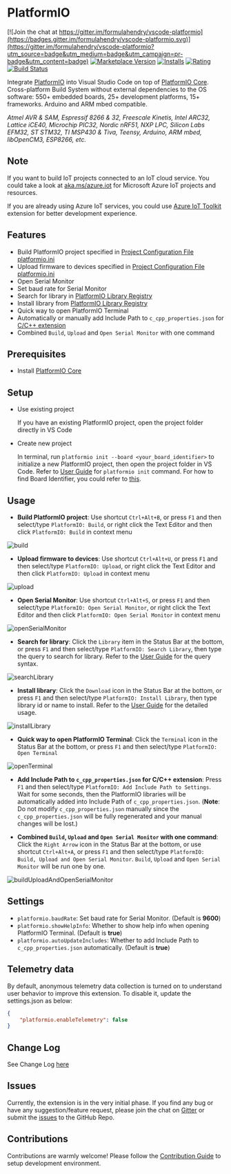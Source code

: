 # PlatformIO

[![Join the chat at https://gitter.im/formulahendry/vscode-platformio](https://badges.gitter.im/formulahendry/vscode-platformio.svg)](https://gitter.im/formulahendry/vscode-platformio?utm_source=badge&utm_medium=badge&utm_campaign=pr-badge&utm_content=badge) [![Marketplace Version](https://vsmarketplacebadge.apphb.com/version-short/formulahendry.platformio.svg)](https://marketplace.visualstudio.com/items?itemName=formulahendry.platformio) [![Installs](https://vsmarketplacebadge.apphb.com/installs-short/formulahendry.platformio.svg)](https://marketplace.visualstudio.com/items?itemName=formulahendry.platformio) [![Rating](https://vsmarketplacebadge.apphb.com/rating-short/formulahendry.platformio.svg)](https://marketplace.visualstudio.com/items?itemName=formulahendry.platformio) [![Build Status](https://travis-ci.org/formulahendry/vscode-platformio.svg?branch=master)](https://travis-ci.org/formulahendry/vscode-platformio)

Integrate [PlatformIO](http://platformio.org/) into Visual Studio Code on top of [PlatformIO Core](http://docs.platformio.org/en/stable/core.html). Cross-platform Build System without external dependencies to the OS software: 550+ embedded boards, 25+ development platforms, 15+ frameworks. Arduino and ARM mbed compatible.

*Atmel AVR & SAM, Espressif 8266 & 32, Freescale Kinetis, Intel ARC32, Lattice iCE40, Microchip PIC32, Nordic nRF51, NXP LPC, Silicon Labs EFM32, ST STM32, TI MSP430 & Tiva, Teensy, Arduino, ARM mbed, libOpenCM3, ESP8266, etc.*

## Note

If you want to build IoT projects connected to an IoT cloud service. You could take a look at [aka.ms/azure.iot](https://aka.ms/azure.iot) for Microsoft Azure IoT projects and resources.

If you are already using Azure IoT services, you could use [Azure IoT Toolkit](https://marketplace.visualstudio.com/items?itemName=vsciot-vscode.azure-iot-toolkit) extension for better development experience.

## Features

* Build PlatformIO project specified in [Project Configuration File platformio.ini](http://docs.platformio.org/en/stable/projectconf.html#projectconf)
* Upload firmware to devices specified in [Project Configuration File platformio.ini](http://docs.platformio.org/en/stable/projectconf.html#projectconf)
* Open Serial Monitor
* Set baud rate for Serial Monitor
* Search for library in [PlatformIO Library Registry](http://platformio.org/lib)
* Install library from [PlatformIO Library Registry](http://platformio.org/lib)
* Quick way to open PlatformIO Terminal
* Automatically or manually add Include Path to `c_cpp_properties.json` for [C/C++ extension](https://marketplace.visualstudio.com/items?itemName=ms-vscode.cpptools)
* Combined `Build`, `Upload` and `Open Serial Monitor` with one command

## Prerequisites

* Install [PlatformIO Core](http://docs.platformio.org/en/stable/installation.html)

## Setup

* Use existing project

  If you have an existing PlatformIO project, open the project folder directly in VS Code

* Create new project

  In terminal, run `platformio init --board <your_board_identifier>` to initialize a new PlatformIO project, then open the project folder in VS Code. Refer to [User Guide](http://docs.platformio.org/en/stable/userguide/cmd_init.html) for `platformio init` command. For how to find Board Identifier, you could refer to [this](http://docs.platformio.org/en/stable/quickstart.html#board-identifier).

## Usage

* **Build PlatformIO project**: Use shortcut `Ctrl+Alt+B`, or press `F1` and then select/type `PlatformIO: Build`, or right click the Text Editor and then click `PlatformIO: Build` in context menu

![build](images/build.gif)

* **Upload firmware to devices**: Use shortcut `Ctrl+Alt+U`, or press `F1` and then select/type `PlatformIO: Upload`, or right click the Text Editor and then click `PlatformIO: Upload` in context menu

![upload](images/upload.gif)

* **Open Serial Monitor**: Use shortcut `Ctrl+Alt+S`, or press `F1` and then select/type `PlatformIO: Open Serial Monitor`, or right click the Text Editor and then click `PlatformIO: Open Serial Monitor` in context menu

![openSerialMonitor](images/openSerialMonitor.gif)

* **Search for library**: Click the `Library` item in the Status Bar at the bottom, or press `F1` and then select/type `PlatformIO: Search Library`, then type the query to search for library. Refer to the [User Guide](http://docs.platformio.org/en/latest/userguide/lib/cmd_search.html#description) for the query syntax.

![searchLibrary](images/searchLibrary.gif)

* **Install library**: Click the `Download` icon in the Status Bar at the bottom, or press `F1` and then select/type `PlatformIO: Install Library`, then type library id or name to install. Refer to the [User Guide](http://docs.platformio.org/en/latest/userguide/lib/cmd_install.html#usage) for the detailed usage.

![installLibrary](images/installLibrary.gif)

* **Quick way to open PlatformIO Terminal**: Click the `Terminal` icon in the Status Bar at the bottom, or press `F1` and then select/type `PlatformIO: Open Terminal`

![openTerminal](images/openTerminal.png)

* **Add Include Path to `c_cpp_properties.json` for C/C++ extension**: Press `F1` and then select/type `PlatformIO: Add Include Path to Settings`. Wait for some seconds, then the PlatformIO libraries will be automatically added into Include Path of `c_cpp_properties.json`. (**Note**: Do not modify `c_cpp_properties.json` manually since the `c_cpp_properties.json` will be fully regenerated and your manual changes will be lost.)

* **Combined `Build`, `Upload` and `Open Serial Monitor` with one command**: Click the `Right Arrow` icon in the Status Bar at the bottom, or use shortcut `Ctrl+Alt+A`, or press `F1` and then select/type `PlatformIO: Build, Upload and Open Serial Monitor`. `Build`, `Upload` and `Open Serial Monitor` will be run one by one.

![buildUploadAndOpenSerialMonitor](images/buildUploadAndOpenSerialMonitor.png)

## Settings

* `platformio.baudRate`: Set baud rate for Serial Monitor. (Default is **9600**)
* `platformio.showHelpInfo`: Whether to show help info when opening PlatformIO Terminal. (Default is **true**)
* `platformio.autoUpdateIncludes`: Whether to add Include Path to `c_cpp_properties.json` automatically. (Default is **true**)

## Telemetry data

By default, anonymous telemetry data collection is turned on to understand user behavior to improve this extension. To disable it, update the settings.json as below:
```json
{
    "platformio.enableTelemetry": false
}
```

## Change Log

See Change Log [here](CHANGELOG.md)

## Issues

Currently, the extension is in the very initial phase. If you find any bug or have any suggestion/feature request, please join the chat on [Gitter](https://gitter.im/formulahendry/vscode-platformio) or submit the [issues](https://github.com/formulahendry/vscode-platformio/issues) to the GitHub Repo.

## Contributions

Contributions are warmly welcome! Please follow the [Contribution Guide](CONTRIBUTING.md) to setup development environment. 